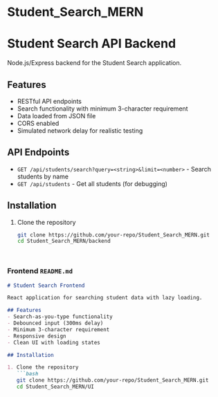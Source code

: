 # Student_Search_MERN

# Student Search API Backend

Node.js/Express backend for the Student Search application.

## Features
- RESTful API endpoints
- Search functionality with minimum 3-character requirement
- Data loaded from JSON file
- CORS enabled
- Simulated network delay for realistic testing

## API Endpoints
- `GET /api/students/search?query=<string>&limit=<number>` - Search students by name
- `GET /api/students` - Get all students (for debugging)

## Installation

1. Clone the repository
   ```bash
   git clone https://github.com/your-repo/Student_Search_MERN.git
   cd Student_Search_MERN/backend




### Frontend `README.md`

```markdown
# Student Search Frontend

React application for searching student data with lazy loading.

## Features
- Search-as-you-type functionality
- Debounced input (300ms delay)
- Minimum 3-character requirement
- Responsive design
- Clean UI with loading states

## Installation

1. Clone the repository
   ```bash
   git clone https://github.com/your-repo/Student_Search_MERN.git
   cd Student_Search_MERN/UI
